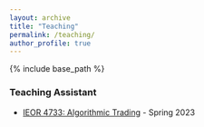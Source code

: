 ```yaml
---
layout: archive
title: "Teaching"
permalink: /teaching/
author_profile: true
---
```


{% include base_path %}

### Teaching Assistant
* [IEOR 4733: Algorithmic Trading](http://www.columbia.edu/cu/bulletin/uwb/#subj/IEOR/E4733-20231-001/) - Spring 2023
